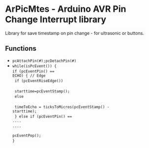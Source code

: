 # ArPicMtes - Arduino AVR Pin Change Interrupt library
Library for save timestamp on pin change - for ultrasonic or buttons.

## Functions
- <code>pcAttachPin(#);pcDetachPin(#)</code>
- <code>while(isPcEvent()) {</code><br/><code>if (pcEventPin() == ECHO) { // Edge </code><br/><code>    if (pcEventRiseEdge()) </code><br/><code>      starttime=pcEventStamp(); </code><br/><code>    else </code><br/><code>      timeToEcho = ticksToMicros(pcEventStamp() - starttime); </code><br/><code>  } else if (pcEventPin() == ....</code><br/><code>....</code><br/><code>  pcEventPop();</code><br/><code>}</code>


